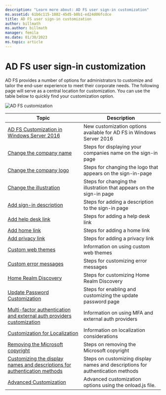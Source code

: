 ```yaml
---
description: "Learn more about: AD FS user sign-in customization"
ms.assetid: 61b6c115-1082-45d5-b0b1-ed24d06fcdce
title: AD FS user sign-in customization
author: billmath
ms.author: billmath
manager: femila
ms.date: 01/30/2023
ms.topic: article
---
```

# AD FS user sign-in customization


AD FS provides a number of options for administrators to customize and tailor the end-user experience to meet their corporate needs.  The following page will serve as a central location for customization.  You can use the table below to quickly find your customization option.



![AD FS customization](media/AD-FS-user-sign-in-customization/ADFS_Blue_Custom2.png)









Topic|Description|
-----|-----|
[AD FS Customization in Windows Server 2016](./ad-fs-customization-in-windows-server.md)|New customization options available for AD FS in Windows Server 2016|
[Change the company name](Change-the-company-name-on-the-AD-FS-sign-in-page.md)|Steps for displaying your companies name on the sign-in page|
[Change the company logo](Change-the-company-logo-on-the-AD-FS-sign-in-page.md)|Steps for changing the logo that appears on the sign-in-page|
[Change the illustration](Change-the-illustration-on-the-AD-FS-sign-in-page.md)|Steps for changing the illustration that appears on the sign-in page|
[Add sign-in description](Add-sign-in-page-description.md)|Steps for adding a description to the sign-in page|
[Add help desk link](Add-Help-Desk-Link.md)|Steps for adding a help desk link|
[Add home link](Add-Home-Link.md)|Steps for adding a home link|
[Add privacy link](Add-Privacy-Link.md)|Steps for adding a privacy link|
[Custom web themes](Custom-Web-Themes-in-AD-FS.md)|Information on using custom web themes
[Custom error messages](Custom-error-messages-for-AD-FS-sign-in-page.md)|Steps for customizing error messages
[Home Realm Discovery](Home-Realm-Discovery-Customization.md)|Steps for customizing Home Realm Discovery|
[Update Password Customization](Update-password-customization.md)|Steps for enabling and customizing the update password page|
[Multi-factor authentication and external auth providers customization](Multi-factor-authentication-and-external-auth-providers-customization.md)|Information on using MFA and external auth providers|
[Customization for Localization](Customization-for-Localization.md)|Information on localization considerations
[Removing the Microsoft copyright](Remove-the-Microsoft-copyright.md)|Steps on removing the Microsoft copyright
[Customizing the display names and descriptions for authentication methods](Customize-the-display-names-and-descriptions-for-authentication-methods.md)|Steps on customizing display names and descriptions for authentication methods
[Advanced Customization](Advanced-Customization-of-AD-FS-Sign-in-Pages.md)|Advanced customization options using the onload.js file.
